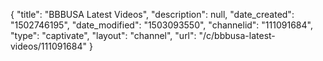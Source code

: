 {
    "title": "BBBUSA Latest Videos",
    "description": null,
    "date_created": "1502746195",
    "date_modified": "1503093550",
    "channelid": "111091684",
    "type": "captivate",
    "layout": "channel",
    "url": "\/c\/bbbusa-latest-videos\/111091684"
}